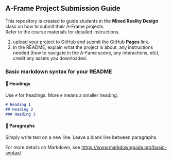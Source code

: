 ## A-Frame Project Submission Guide  

This repository is created to guide students in the **Mixed Reality Design** class on how to submit their A-Frame projects.  
Refer to the course materials for detailed instructions.  

1. upload your project to GitHub and submit the GitHub **Pages** link.
2. In the README, explain what the project is about, any instructions needed (how to navigate in the A-Fame scene, any interactions, etc), credit any assets you downloaded.

### Basic markdown syntax for your README 

#### 📌 Headings  

Use `#` for headings. More `#` means a smaller heading.  

```markdown
# Heading 1  
## Heading 2  
### Heading 3   
```

#### 📌 Paragraphs
Simply write text on a new line.
Leave a blank line between paragraphs.

For more details on Markdown, see https://www.markdownguide.org/basic-syntax/
